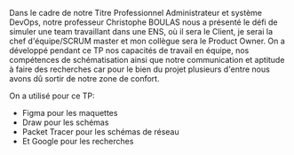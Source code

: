 Dans le cadre de notre Titre Professionnel Administrateur et système DevOps, notre professeur Christophe BOULAS nous a présenté le défi de simuler une team travaillant dans 
une ENS, où il sera le Client, je serai la chef d'équipe/SCRUM master et mon collègue sera le Product Owner. 
On a développé pendant ce TP nos capacités de travail en équipe, nos compétences de schématisation ainsi que notre communication et aptitude à faire des recherches car pour le 
bien du projet plusieurs d'entre nous avons dû sortir de notre zone de confort.

On a utilisé pour ce TP:
- Figma pour les maquettes
- Draw pour les schémas
- Packet Tracer pour les schémas de réseau
- Et Google pour les recherches

